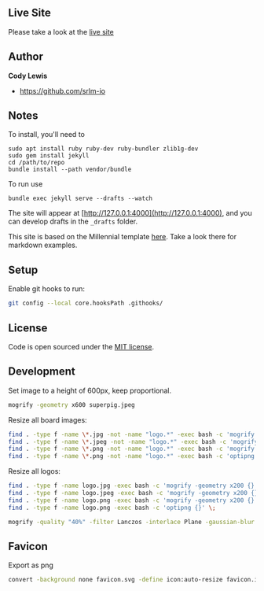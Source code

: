 ## Live Site

Please take a look at the [live site](https://ultrawidesnowboards.com)

## Author

**Cody Lewis**
- <https://github.com/srlm-io>


## Notes

To install, you'll need to

```
sudo apt install ruby ruby-dev ruby-bundler zlib1g-dev
sudo gem install jekyll
cd /path/to/repo
bundle install --path vendor/bundle
```

To run use
```
bundle exec jekyll serve --drafts --watch
````

The site will appear at [http://127.0.0.1:4000](http://127.0.0.1:4000), and you can develop drafts in the `_drafts` folder.

This site is based on the Millennial template [here](https://github.com/LeNPaul/Millennial). Take a look there for markdown examples.

## Setup

Enable git hooks to run:

```bash
git config --local core.hooksPath .githooks/
```

## License

Code is open sourced under the [MIT license](LICENSE.md).

## Development

Set image to a height of 600px, keep proportional.

```bash
mogrify -geometry x600 superpig.jpeg
```

Resize all board images:
```bash
find . -type f -name \*.jpg -not -name "logo.*" -exec bash -c 'mogrify -geometry x400 {}' \;
find . -type f -name \*.jpeg -not -name "logo.*" -exec bash -c 'mogrify -geometry x400 {}' \;
find . -type f -name \*.png -not -name "logo.*" -exec bash -c 'mogrify -geometry x400 {}' \;
find . -type f -name \*.png -not -name "logo.*" -exec bash -c 'optipng {}' \;
```

Resize all logos:
```bash
find . -type f -name logo.jpg -exec bash -c 'mogrify -geometry x200 {}' \;
find . -type f -name logo.jpeg -exec bash -c 'mogrify -geometry x200 {}' \;
find . -type f -name logo.png -exec bash -c 'mogrify -geometry x200 {}' \;
find . -type f -name logo.png -exec bash -c 'optipng {}' \;
```

```bash
mogrify -quality "40%" -filter Lanczos -interlace Plane -gaussian-blur 0.15 background.jpg
```


## Favicon

Export as png

```bash
convert -background none favicon.svg -define icon:auto-resize favicon.ico
```
